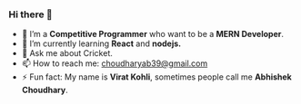 ### Hi there 👋 


 

- 🔭 I’m a **Competitive Programmer** who want to be a **MERN Developer**.
- 🌱 I’m currently learning **React** and **nodejs.**
- 💬 Ask me about Cricket.
- 📫 How to reach me: choudharyab39@gmail.com
- ⚡ Fun fact: My name is **Virat Kohli**, sometimes people call me **Abhishek Choudhary**.


